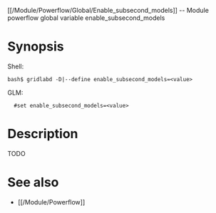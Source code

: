 [[/Module/Powerflow/Global/Enable_subsecond_models]] -- Module powerflow global variable enable_subsecond_models

# Synopsis

Shell:

~~~
bash$ gridlabd -D|--define enable_subsecond_models=<value>
~~~

GLM:

~~~
  #set enable_subsecond_models=<value>
~~~

# Description

TODO

# See also

* [[/Module/Powerflow]]
